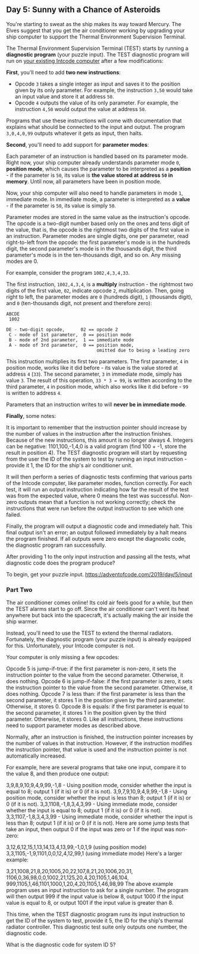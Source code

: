 ## Day 5: Sunny with a Chance of Asteroids
You're starting to sweat as the ship makes its way toward Mercury.
The Elves suggest that you get the air conditioner working by upgrading your ship computer
to support the Thermal Environment Supervision Terminal.

The Thermal Environment Supervision Terminal (TEST) starts by running a **diagnostic program** (your puzzle input).
The TEST diagnostic program will run on [your existing Intcode computer](https://adventofcode.com/2019/day/2)
after a few modifications:

**First**, you'll need to add **two new instructions**:

* Opcode `3` takes a single integer as input and saves it to the position given by its only parameter.
  For example, the instruction `3,50` would take an input value and store it at address `50`.
* Opcode `4` outputs the value of its only parameter.
  For example, the instruction `4,50` would output the value at address `50`.

Programs that use these instructions will come with documentation
that explains what should be connected to the input and output.
The program `3,0,4,0,99` outputs whatever it gets as input, then halts.

**Second**, you'll need to add support for **parameter modes**:

Each parameter of an instruction is handled based on its parameter mode.
Right now, your ship computer already understands parameter mode `0`, **position mode**,
which causes the parameter to be interpreted as a **position** -
if the parameter is `50`, its value is **the value stored at address `50` in memory**.
Until now, all parameters have been in position mode.

Now, your ship computer will also need to handle parameters in mode `1`, immediate mode.
In immediate mode, a parameter is interpreted as a **value** - if the parameter is `50`, its value is simply `50`.

Parameter modes are stored in the same value as the instruction's opcode.
The opcode is a two-digit number based only on the ones and tens digit of the value, that is,
the opcode is the rightmost two digits of the first value in an instruction.
Parameter modes are single digits, one per parameter, read right-to-left from the opcode:
the first parameter's mode is in the hundreds digit,
the second parameter's mode is in the thousands digit,
the third parameter's mode is in the ten-thousands digit,
and so on.
Any missing modes are 0.

For example, consider the program `1002,4,3,4,33`.

The first instruction, `1002,4,3,4`, is a **multiply** instruction -
the rightmost two digits of the first value, `02`, indicate opcode `2`, multiplication.
Then, going right to left, the parameter modes are `0` (hundreds digit), `1` (thousands digit),
and `0` (ten-thousands digit, not present and therefore zero):
```
ABCDE
 1002

DE - two-digit opcode,      02 == opcode 2
 C - mode of 1st parameter,  0 == position mode
 B - mode of 2nd parameter,  1 == immediate mode
 A - mode of 3rd parameter,  0 == position mode,
                                  omitted due to being a leading zero
```

This instruction multiplies its first two parameters.
The first parameter, `4` in position mode, works like it did before -
its value is the value stored at address `4` (`33`).
The second parameter, `3` in immediate mode, simply has value `3`.
The result of this operation, `33 * 3 = 99`, is written according to the third parameter, `4` in position mode,
which also works like it did before - `99` is written to address `4`.

Parameters that an instruction writes to will **never be in immediate mode**.

**Finally**, some notes:

It is important to remember that the instruction pointer should increase by the number of values in the instruction after the instruction finishes. Because of the new instructions, this amount is no longer always 4.
Integers can be negative: 1101,100,-1,4,0 is a valid program (find 100 + -1, store the result in position 4).
The TEST diagnostic program will start by requesting from the user the ID of the system to test by running an input instruction - provide it 1, the ID for the ship's air conditioner unit.

It will then perform a series of diagnostic tests confirming that various parts of the Intcode computer, like parameter modes, function correctly. For each test, it will run an output instruction indicating how far the result of the test was from the expected value, where 0 means the test was successful. Non-zero outputs mean that a function is not working correctly; check the instructions that were run before the output instruction to see which one failed.

Finally, the program will output a diagnostic code and immediately halt. This final output isn't an error; an output followed immediately by a halt means the program finished. If all outputs were zero except the diagnostic code, the diagnostic program ran successfully.

After providing 1 to the only input instruction and passing all the tests, what diagnostic code does the program produce?

To begin, get your puzzle input.  https://adventofcode.com/2019/day/5/input


### Part Two
The air conditioner comes online! Its cold air feels good for a while, but then the TEST alarms start to go off. Since the air conditioner can't vent its heat anywhere but back into the spacecraft, it's actually making the air inside the ship warmer.

Instead, you'll need to use the TEST to extend the thermal radiators. Fortunately, the diagnostic program (your puzzle input) is already equipped for this. Unfortunately, your Intcode computer is not.

Your computer is only missing a few opcodes:

Opcode 5 is jump-if-true: if the first parameter is non-zero, it sets the instruction pointer to the value from the second parameter. Otherwise, it does nothing.
Opcode 6 is jump-if-false: if the first parameter is zero, it sets the instruction pointer to the value from the second parameter. Otherwise, it does nothing.
Opcode 7 is less than: if the first parameter is less than the second parameter, it stores 1 in the position given by the third parameter. Otherwise, it stores 0.
Opcode 8 is equals: if the first parameter is equal to the second parameter, it stores 1 in the position given by the third parameter. Otherwise, it stores 0.
Like all instructions, these instructions need to support parameter modes as described above.

Normally, after an instruction is finished, the instruction pointer increases by the number of values in that instruction. However, if the instruction modifies the instruction pointer, that value is used and the instruction pointer is not automatically increased.

For example, here are several programs that take one input, compare it to the value 8, and then produce one output:

3,9,8,9,10,9,4,9,99,-1,8 - Using position mode, consider whether the input is equal to 8; output 1 (if it is) or 0 (if it is not).
3,9,7,9,10,9,4,9,99,-1,8 - Using position mode, consider whether the input is less than 8; output 1 (if it is) or 0 (if it is not).
3,3,1108,-1,8,3,4,3,99 - Using immediate mode, consider whether the input is equal to 8; output 1 (if it is) or 0 (if it is not).
3,3,1107,-1,8,3,4,3,99 - Using immediate mode, consider whether the input is less than 8; output 1 (if it is) or 0 (if it is not).
Here are some jump tests that take an input, then output 0 if the input was zero or 1 if the input was non-zero:

3,12,6,12,15,1,13,14,13,4,13,99,-1,0,1,9 (using position mode)
3,3,1105,-1,9,1101,0,0,12,4,12,99,1 (using immediate mode)
Here's a larger example:

3,21,1008,21,8,20,1005,20,22,107,8,21,20,1006,20,31,
1106,0,36,98,0,0,1002,21,125,20,4,20,1105,1,46,104,
999,1105,1,46,1101,1000,1,20,4,20,1105,1,46,98,99
The above example program uses an input instruction to ask for a single number. The program will then output 999 if the input value is below 8, output 1000 if the input value is equal to 8, or output 1001 if the input value is greater than 8.

This time, when the TEST diagnostic program runs its input instruction to get the ID of the system to test, provide it 5, the ID for the ship's thermal radiator controller. This diagnostic test suite only outputs one number, the diagnostic code.

What is the diagnostic code for system ID 5?